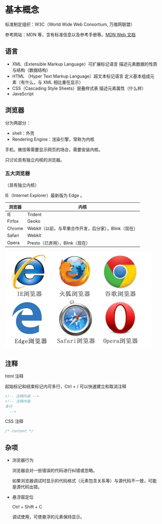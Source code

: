 # 基本概念

标准制定组织：W3C（World Wide Web Consortium, 万维网联盟）

参考网站：MDN 等，含有标准信息以及参考手册等。[MDN Web 文档](https://developer.mozilla.org/zh-CN/)

## 语言

- XML（Extensible Markup Language）可扩展标记语言
	描述元素数据的性质与结构（数据结构）
- HTML （Hyper Text Markup Language）超文本标记语言
	定义基本组成元素（有什么，与 XML 相比重在显示）
- CSS（Cascading Style Sheets）层叠样式表
	描述元素属性（什么样）
- JavaScript

## 浏览器

分为两部分：
- shell：外壳
- Rendering Engine：渲染引擎，常称为内核

手机，微信等需要显示网页的场合，需要安装内核。

只讨论具有独立内核的浏览器。

### 五大浏览器

（具有独立内核）

IE（Internet Explorer）最新版为 Edge 。

| 浏览器 | 内核 |
| - | - |
| IE |			Trident|
| Firfox|		Geoko|
| Chrome|	Webkit（以前，与苹果合作开发，后分家），Blink（现在）|
| Safari|	Webkit|
| Opera|		Presto（已弃用），Blink（现在）|

![img](images/基本概念/clipboard.png)

## 注释

html 注释

起始标记和结束标记内可多行，Ctrl + / 可以快速建立和取消注释

```html
<!-- 注释内容 -->
<!-- 注释内容
多行
  -->  
```

CSS 注释

```css
/* content */
```

## 杂项

- 浏览器行为
	
	浏览器会对一些错误的代码进行纠错或忽略。
	
	如果浏览器调试时显示的代码格式（元素包含关系等）与源代码不一致，可能是源代码出错。


- 悬浮窗定位
	
	Ctrl + Shift + C
	
	调试使用，可使悬浮的元素保持显示。